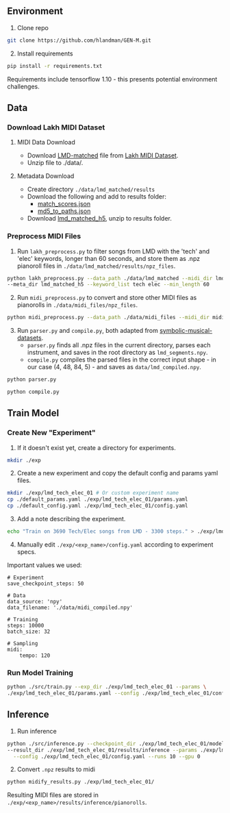 ## Environment

1. Clone repo  
```bash
git clone https://github.com/hlandman/GEN-M.git
```  

2. Install requirements  
```bash
pip install -r requirements.txt
```  
Requirements include tensorflow 1.10 - this presents potential environment challenges.

## Data

### Download Lakh MIDI Dataset

1. MIDI Data Download
	* Download [LMD-matched](http://hog.ee.columbia.edu/craffel/lmd/lmd_matched.tar.gz) file from [Lakh MIDI Dataset](https://colinraffel.com/projects/lmd/).  
	* Unzip file to ./data/.

2. Metadata Download
	* Create directory `./data/lmd_matched/results`  
	* Download the following and add to results folder:  
		* [match_scores.json](http://hog.ee.columbia.edu/craffel/lmd/match_scores.json)  
		* [md5_to_paths.json](http://hog.ee.columbia.edu/craffel/lmd/md5_to_paths.json)  
	* Download [lmd_matched_h5](http://hog.ee.columbia.edu/craffel/lmd/lmd_matched_h5.tar.gz), unzip to results folder.

### Preprocess MIDI Files

1. Run `lakh_preprocess.py` to filter songs from LMD with the 'tech' and 'elec' keywords, longer than 60 seconds, and store them as .npz pianoroll files in `./data/lmd_matched/results/npz_files`.

```bash
python lakh_preprocess.py --data_path ./data/lmd_matched --midi_dir lmd_matched \
--meta_dir lmd_matched_h5 --keyword_list tech elec --min_length 60
```  

2. Run `midi_preprocess.py` to convert and store other MIDI files as pianorolls in `./data/midi_files/npz_files`.

```bash
python midi_preprocess.py --data_path ./data/midi_files --midi_dir midis
```  

3. Run `parser.py` and `compile.py`, both adapted from [symbolic-musical-datasets](https://github.com/wayne391/symbolic-musical-datasets/tree/master/5-track-pianoroll).  
	* `parser.py` finds all .npz files in the current directory, parses each instrument, and saves in the root directory as `lmd_segments.npy`.
	* `compile.py` compiles the parsed files in the correct input shape - in our case (4, 48, 84, 5) - and saves as `data/lmd_compiled.npy`.

```bash
python parser.py
```  
```bash
python compile.py
```  

## Train Model

### Create New "Experiment"

1. If it doesn't exist yet, create a directory for experiments.  

```bash
mkdir ./exp
```  

2. Create a new experiment and copy the default config and params yaml files.  

```bash
mkdir ./exp/lmd_tech_elec_01 # Or custom experiment name
cp ./default_params.yaml ./exp/lmd_tech_elec_01/params.yaml
cp ./default_config.yaml ./exp/lmd_tech_elec_01/config.yaml
```  

3. Add a note describing the experiment.  

```bash
echo "Train on 3690 Tech/Elec songs from LMD - 3300 steps." > ./exp/lmd_tech_elec_01/exp_note.txt
```  

4. Manually edit `./exp/<exp_name>/config.yaml` according to experiment specs.

Important values we used:  
```
# Experiment  
save_checkpoint_steps: 50  

# Data  
data_source: 'npy'  
data_filename: './data/midi_compiled.npy'  

# Training  
steps: 10000  
batch_size: 32  

# Sampling  
midi:  
	tempo: 120  
```  

### Run Model Training  

```bash
python ./src/train.py --exp_dir ./exp/lmd_tech_elec_01 --params \
./exp/lmd_tech_elec_01/params.yaml --config ./exp/lmd_tech_elec_01/config.yaml --gpu 0
 ```  

## Inference

1. Run inference

```bash
python ./src/inference.py --checkpoint_dir ./exp/lmd_tech_elec_01/model \
--result_dir ./exp/lmd_tech_elec_01/results/inference --params ./exp/lmd_tech_elec_01/params.yaml \
  --config ./exp/lmd_tech_elec_01/config.yaml --runs 10 --gpu 0
```  

2. Convert `.npz` results to midi  
```bash
python midify_results.py ./exp/lmd_tech_elec_01/
```  
Resulting MIDI files are stored in `./exp/<exp_name>/results/inference/pianorolls`.  
